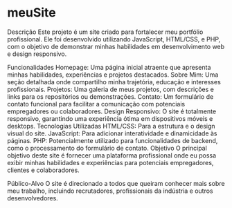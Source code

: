 # meuSite

Descrição
Este projeto é um site criado para fortalecer meu portfólio profissional. Ele foi desenvolvido utilizando JavaScript, HTML/CSS, e PHP, com o objetivo de demonstrar minhas habilidades em desenvolvimento web e design responsivo.

Funcionalidades
Homepage: Uma página inicial atraente que apresenta minhas habilidades, experiências e projetos destacados.
Sobre Mim: Uma seção detalhada onde compartilho minha trajetória, educação e interesses profissionais.
Projetos: Uma galeria de meus projetos, com descrições e links para os repositórios ou demonstrações.
Contato: Um formulário de contato funcional para facilitar a comunicação com potenciais empregadores ou colaboradores.
Design Responsivo: O site é totalmente responsivo, garantindo uma experiência ótima em dispositivos móveis e desktops.
Tecnologias Utilizadas
HTML/CSS: Para a estrutura e o design visual do site.
JavaScript: Para adicionar interatividade e dinamicidade às páginas.
PHP: Potencialmente utilizado para funcionalidades de backend, como o processamento do formulário de contato.
Objetivo
O principal objetivo deste site é fornecer uma plataforma profissional onde eu possa exibir minhas habilidades e experiências para potenciais empregadores, clientes e colaboradores.

Público-Alvo
O site é direcionado a todos que queiram conhecer mais sobre meu trabalho, incluindo recrutadores, profissionais da indústria e outros desenvolvedores.
